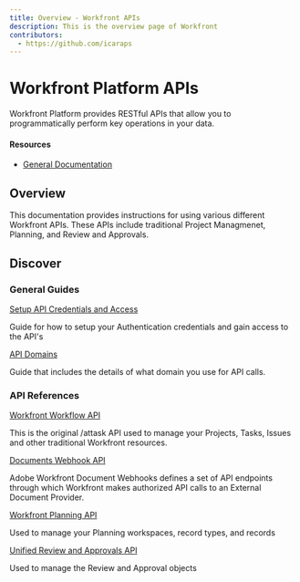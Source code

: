 ```yaml
---
title: Overview - Workfront APIs
description: This is the overview page of Workfront
contributors:
  - https://github.com/icaraps 
---
```


<Hero slots="heading, text"/>

# Workfront Platform APIs

Workfront Platform provides RESTful APIs that allow you to programmatically perform key operations in your data.

<Resources slots="heading, links"/>

#### Resources

* [General Documentation](https://experienceleague.adobe.com/en/docs/workfront)


## Overview

This documentation provides instructions for using various different Workfront APIs. These APIs include traditional Project Managmenet, Planning, and Review and Approvals.

## Discover

<DiscoverBlock slots="heading, link, text"/>

### General Guides

[Setup API Credentials and Access](guides/gaining_access/)

Guide for how to setup your Authentication credentials and gain access to the API's

<DiscoverBlock slots="link, text"/>

[API Domains](https://experienceleague.adobe.com/en/docs/workfront/using/adobe-workfront-api/tips-troubleshooting-apis/locate-domain-for-api)

Guide that includes the details of what domain you use for API calls.

<DiscoverBlock slots="heading, link, text"/>

### API References


[Workfront Workflow API](https://experienceleague.adobe.com/en/docs/workfront/using/adobe-workfront-api/workfront-api)

This is the original /attask API used to manage your Projects, Tasks, Issues and other traditional Workfront resources. 

<DiscoverBlock slots="link, text"/>

[Documents Webhook API](https://experienceleague.adobe.com/en/docs/workfront/using/adobe-workfront-api/document-webhooks-api/document-webhooks-api)

Adobe Workfront Document Webhooks defines a set of API endpoints through which Workfront makes authorized API calls to an External Document Provider.  

<DiscoverBlock slots="link, text"/>

[Workfront Planning API](api/planning)

Used to manage your Planning workspaces, record types, and records

<DiscoverBlock slots="link, text"/>

[Unified Review and Approvals API](api/approvals)

Used to manage the Review and Approval objects

<DiscoverBlock slots="link, text"/>

